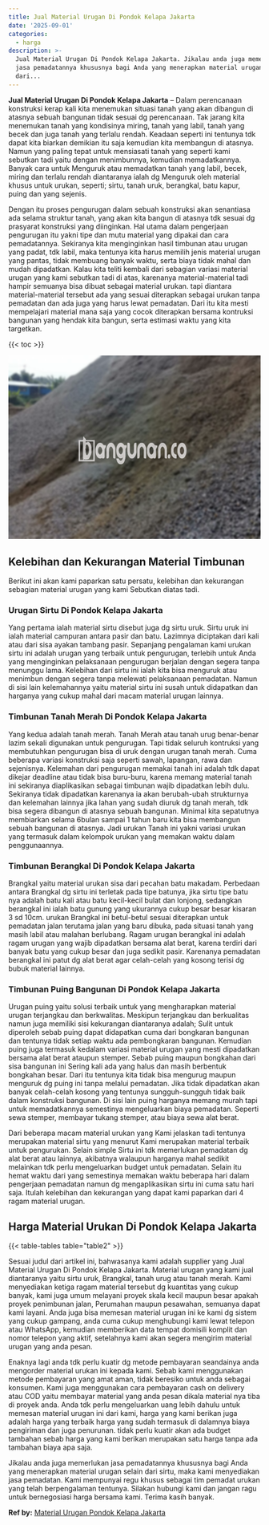 ```yaml
---
title: Jual Material Urugan Di Pondok Kelapa Jakarta
date: '2025-09-01'
categories:
  - harga
description: >-
  Jual Material Urugan Di Pondok Kelapa Jakarta. Jikalau anda juga memerlukan
  jasa pemadatannya khususnya bagi Anda yang menerapkan material urugan selain
  dari...
---
```


**Jual Material Urugan Di Pondok Kelapa Jakarta** – Dalam perencanaan konstruksi kerap kali kita menemukan situasi tanah yang akan dibangun di atasnya sebuah bangunan tidak sesuai dg perencanaan. Tak jarang kita menemukan tanah yang kondisinya miring, tanah yang labil, tanah yang becek dan juga tanah yang terlalu rendah. Keadaan seperti ini tentunya tdk dapat kita biarkan demikian itu saja kemudian kita membangun di atasnya. Namun yang paling tepat untuk mensiasati tanah yang seperti kami sebutkan tadi yaitu dengan menimbunnya, kemudian memadatkannya. Banyak cara untuk Menguruk atau memadatkan tanah yang labil, becek, miring dan terlalu rendah diantaranya ialah dg Menguruk oleh material khusus untuk urukan, seperti; sirtu, tanah uruk, berangkal, batu kapur, puing dan yang sejenis.

Dengan itu proses pengurugan dalam sebuah konstruksi akan senantiasa ada selama struktur tanah, yang akan kita bangun di atasnya tdk sesuai dg prasyarat konstruksi yang diinginkan. Hal utama dalam pengerjaan pengurugan itu yakni tipe dan mutu material yang dipakai dan cara pemadatannya. Sekiranya kita menginginkan hasil timbunan atau urugan yang padat, tdk labil, maka tentunya kita harus memilih jenis material urugan yang pantas, tidak membuang banyak waktu, serta biaya tidak mahal dan mudah dipadatkan. Kalau kita teliti kembali dari sebagian variasi material urugan yang kami sebutkan tadi di atas, karenanya material-material tadi hampir semuanya bisa dibuat sebagai material urukan. tapi diantara material-material tersebut ada yang sesuai diterapkan sebagai urukan tanpa pemadatan dan ada juga yang harus lewat pemadatan. Dari itu kita mesti mempelajari material mana saja yang cocok diterapkan bersama kontruksi bangunan yang hendak kita bangun, serta estimasi waktu yang kita targetkan.

{{< toc >}}

![Jual Material Urugan Di Pondok Kelapa Jakarta](/images/jual-urugan-21.png)

## Kelebihan dan Kekurangan Material Timbunan

Berikut ini akan kami paparkan satu persatu, kelebihan dan kekurangan sebagian material urugan yang kami Sebutkan diatas tadi.

### Urugan Sirtu Di Pondok Kelapa Jakarta

Yang pertama ialah material sirtu disebut juga dg sirtu uruk. Sirtu uruk ini ialah material campuran antara pasir dan batu. Lazimnya diciptakan dari kali atau dari sisa ayakan tambang pasir. Sepanjang pengalaman kami urukan sirtu ini adalah urugan yang terbaik untuk pengurugan, terlebih untuk Anda yang menginginkan pelaksanaan pengurugan berjalan dengan segera tanpa menunggu lama. Kelebihan dari sirtu ini ialah kita bisa menguruk atau menimbun dengan segera tanpa melewati pelaksanaan pemadatan. Namun di sisi lain kelemahannya yaitu material sirtu ini susah untuk didapatkan dan harganya yang cukup mahal dari macam material urugan lainnya.

### Timbunan Tanah Merah Di Pondok Kelapa Jakarta

Yang kedua adalah tanah merah. Tanah Merah atau tanah urug benar-benar lazim sekali digunakan untuk pengurugan. Tapi tidak seluruh kontruksi yang membutuhkan pengurugan bisa di uruk dengan urugan tanah merah. Cuma beberapa variasi konstruksi saja seperti sawah, lapangan, rawa dan sejenisnya. Kelemahan dari pengurugan memakai tanah ini adalah tdk dapat dikejar deadline atau tidak bisa buru-buru, karena memang material tanah ini sekiranya diaplikasikan sebagai timbunan wajib dipadatkan lebih dulu. Sekiranya tidak dipadatkan karenanya ia akan berubah-ubah strukturnya dan kelemahan lainnya jika lahan yang sudah diuruk dg tanah merah, tdk bisa segera dibangun di atasnya sebuah bangunan. Minimal kita sepatutnya membiarkan selama 6bulan sampai 1 tahun baru kita bisa membangun sebuah bangunan di atasnya. Jadi urukan Tanah ini yakni variasi urukan yang termasuk dalam kelompok urukan yang memakan waktu dalam penggunaannya.

### Timbunan Berangkal Di Pondok Kelapa Jakarta

Brangkal yaitu material urukan sisa dari pecahan batu makadam. Perbedaan antara Brangkal dg sirtu ini terletak pada tipe batunya, jika sirtu tipe batu nya adalah batu kali atau batu kecil-kecil bulat dan lonjong, sedangkan berangkal ini ialah batu gunung yang ukurannya cukup besar besar kisaran 3 sd 10cm. urukan Brangkal ini betul-betul sesuai diterapkan untuk pemadatan jalan terutama jalan yang baru dibuka, pada situasi tanah yang masih labil atau malahan berlubang. Ragam urugan berangkal ini adalah ragam urugan yang wajib dipadatkan bersama alat berat, karena terdiri dari banyak batu yang cukup besar dan juga sedikit pasir. Karenanya pemadatan berangkal ini patut dg alat berat agar celah-celah yang kosong terisi dg bubuk material lainnya.

### Timbunan Puing Bangunan Di Pondok Kelapa Jakarta

Urugan puing yaitu solusi terbaik untuk yang mengharapkan material urugan terjangkau dan berkwalitas. Meskipun terjangkau dan berkualitas namun juga memiliki sisi kekurangan diantaranya adalah; Sulit untuk diperoleh sebab puing dapat didapatkan cuma dari bongkaran bangunan dan tentunya tidak setiap waktu ada pembongkaran bangunan. Kemudian puing juga termasuk kedalam variasi material urugan yang mesti dipadatkan bersama alat berat ataupun stemper. Sebab puing maupun bongkahan dari sisa bangunan ini Sering kali ada yang halus dan masih berbentuk bongkahan besar. Dari itu tentunya kita tidak bisa mengurug maupun menguruk dg puing ini tanpa melalui pemadatan. Jika tidak dipadatkan akan banyak celah-celah kosong yang tentunya sungguh-sungguh tidak baik dalam konstruksi bangunan. Di sisi lain puing harganya memang murah tapi untuk memadatkannya semestinya mengeluarkan biaya pemadatan. Seperti sewa stemper, membayar tukang stemper, atau biaya sewa alat berat.

Dari beberapa macam material urukan yang Kami jelaskan tadi tentunya merupakan material sirtu yang menurut Kami merupakan material terbaik untuk pengurukan. Selain simple Sirtu ini tdk memerlukan pemadatan dg alat berat atau lainnya, akibatnya walaupun harganya mahal sedikit melainkan tdk perlu mengeluarkan budget untuk pemadatan. Selain itu hemat waktu dari yang semestinya memakan waktu beberapa hari dalam pengerjaan pemadatan namun dg mengaplikasikan sirtu ini cuma satu hari saja. Itulah kelebihan dan kekurangan yang dapat kami paparkan dari 4 ragam material urugan.

## Harga Material Urukan Di Pondok Kelapa Jakarta

{{< table-tables table="table2" >}}

Sesuai judul dari artikel ini, bahwasanya kami adalah supplier yang Jual Material Urugan Di Pondok Kelapa Jakarta. Material urugan yang kami jual diantaranya yaitu sirtu uruk, Brangkal, tanah urug atau tanah merah. Kami menyediakan ketiga ragam material tersebut dg kuantitas yang cukup banyak, kami juga umum melayani proyek skala kecil maupun besar apakah proyek penimbunan jalan, Perumahan maupun pesawahan, semuanya dapat kami layani. Anda juga bisa memesan material urugan ini ke kami dg sistem yang cukup gampang, anda cuma cukup menghubungi kami lewat telepon atau WhatsApp, kemudian memberikan data tempat domisili komplit dan nomor telepon yang aktif, setelahnya kami akan segera mengirim material urugan yang anda pesan.

Enaknya lagi anda tdk perlu kuatir dg metode pembayaran seandainya anda mengorder material urukan ini kepada kami. Sebab kami menggunakan metode pembayaran yang amat aman, tidak beresiko untuk anda sebagai konsumen. Kami juga menggunakan cara pembayaran cash on delivery atau COD yaitu membayar material yang anda pesan dikala material nya tiba di proyek anda. Anda tdk perlu mengeluarkan uang lebih dahulu untuk memesan material urugan ini dari kami, harga yang kami berikan juga adalah harga yang terbaik harga yang sudah termasuk di dalamnya biaya pengiriman dan juga penurunan. tidak perlu kuatir akan ada budget tambahan sebab harga yang kami berikan merupakan satu harga tanpa ada tambahan biaya apa saja.

Jikalau anda juga memerlukan jasa pemadatannya khususnya bagi Anda yang menerapkan material urugan selain dari sirtu, maka kami menyediakan jasa pemadatan. Kami mempunyai regu khusus sebagai tim pemadat urukan yang telah berpengalaman tentunya. Silakan hubungi kami dan jangan ragu untuk bernegosiasi harga bersama kami. Terima kasih banyak.

**Ref by:** [Material Urugan Pondok Kelapa Jakarta](https://id.wikipedia.org/wiki/Material)
